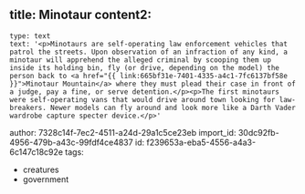 title: Minotaur
content2:
  -
    type: text
    text: '<p>Minotaurs are self-operating law enforcement vehicles that patrol the streets. Upon observation of an infraction of any kind, a minotaur will apprehend the alleged criminal by scooping them up inside its holding bin, fly (or drive, depending on the model) the person back to <a href="{{ link:665bf31e-7401-4335-a4c1-7fc6137bf58e }}">Minotaur Mountain</a> where they must plead their case in front of a judge, pay a fine, or serve detention.</p><p>The first minotaurs were self-operating vans that would drive around town looking for law-breakers. Newer models can fly around and look more like a Darth Vader wardrobe capture specter device.</p>'
author: 7328c14f-7ec2-4511-a24d-29a1c5ce23eb
import_id: 30dc92fb-4956-479b-a43c-99fdf4ce4837
id: f239653a-eba5-4556-a4a3-6c147c18c92e
tags:
  - creatures
  - government
